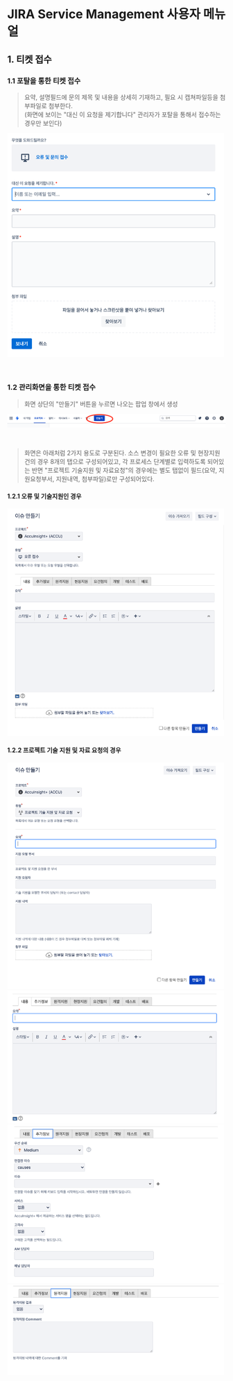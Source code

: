 # JIRA Service Management 사용자 메뉴얼

## 1. 티켓 접수

### 1.1 포탈을 통한 티켓 접수
> 요약, 설명필드에 문의 제목 및 내용을 상세히 기재하고, 필요 시 캡쳐파일등을 첨부파일로 첨부한다.<br>
> (화면에 보이는 "대신 이 요청을 제기합니다" 관리자가 포탈을 통해서 접수하는 경우만 보인다)

<kbd>
    <img src = ./images/user_001.png width=500>
</kbd><p><br></p>


### 1.2 관리화면을 통한 티켓 접수

> 화면 상단의 "만들기" 버튼을 누르면 나오는 팝업 창에서 생성
<kbd>
    <img src = ./images/user_002.png>
</kbd><p><br></p>

> 화면은 아래처럼 2가지 용도로 구분된다. 소스 변경이 필요한 오류 및 현장지원 건의 경우 8개의 탭으로 구성되어있고, 각 프로세스 단계별로 입력하도록 되어있는 반면 "프로젝트 기술지원 및 자료요청"의 경우에는 별도 탭없이 필드(요약, 지원요청부서, 지원내역, 첨부파일)로만 구성되어있다.

#### 1.2.1 오류 및 기술지원인 경우

<kbd>
    <img src = ./images/user_003.png width=500><br>
</kbd>
<!--<p align="center">"오류 및 기술지원 화면"의 화면 구성</p>-->

#### 1.2.2 프로젝트 기술 지원 및 자료 요청의 경우
<kbd>
    <img src = ./images/user_004.png width=500><br>
</kbd>
<!--<p align="center">"프로젝트 기술 지원 및 자료 요청"의 화면 구성</p>-->


<kbd>
    <img src = ./images/user_005.png width=500>
</kbd>

<kbd>
    <img src = ./images/user_006.png width=500>
</kbd>
<kbd>
    <img src = ./images/user_007.png width=500>
</kbd>
